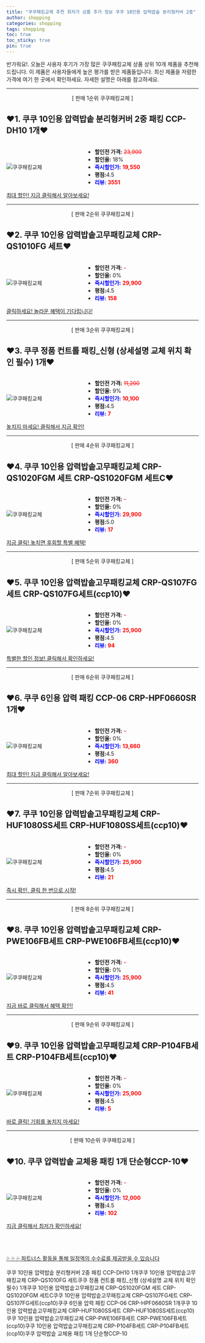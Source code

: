 ```yaml
---
title: "쿠쿠패킹교체 추천 최저가 상품 추가 정보 쿠쿠 10인용 압력밥솥 분리형커버 2중"
author: shopping
categories: shopping
tags: shopping
toc: true
toc_sticky: true
pin: true
---
```

반가워요!. 오늘은 사용자 후기가 가장 많은 쿠쿠패킹교체 상품 상위 10개 제품을 추천해드립니다. 이 제품은 사용자들에게 높은 평가를 받은 제품들입니다. 최신 제품을 저렴한 가격에 여기 한 곳에서 확인하세요. 자세한 설명은 아래를 참고하세요.

---
<p class="toplist" style="margin: 0 auto; display: block; width: fit-content;">[ 판매 1순위 쿠쿠패킹교체 ]</p>

<h2><strong>❤️1. 쿠쿠 10인용 압력밥솥 분리형커버 2중 패킹 CCP-DH10 1개❤️</strong></h2>

<div style="display: flex; align-items: center;">
    <div style="flex: 0.4;">
        <img src="https://thumbnail8.coupangcdn.com/thumbnails/remote/230x230ex/image/vendor_inventory/01f4/c35c3061c4bbeee748dab0c776a04d6f7dd4d9e1720c7de51349350be3fa.jpg" alt="쿠쿠패킹교체" style="max-width: 100%;">
    </div>
    <div style="flex: 0.6; margin-left: 10px;">
        <ul>
            <li><strong>할인전 가격:</strong> <del style="color: red;">23,900</del></li>
            <li><strong>할인율:</strong> 18%</li>
            <li><span style='color:blue'><strong>즉시할인가:</strong></span> <span style='color:red'><strong>19,550</strong></span></li>
            <li><strong>평점:</strong>4.5</li>
            <li><span style='color:blue'><strong>리뷰:</strong></span> <span style='color:red'><strong>3551</strong></span></li>
        </ul>
    </div>
</div>
<div class="center">
    <a href="https://William4Davisa.github.io?lptag=AF9450613&subid=githubio&pageKey=117464253&traceid=V0-153&itemId=351170930&vendorItemId=70418045317" class="myButton">
        최대 할인! 지금 클릭해서 알아보세요!
    </a>
</div>


---
<p class="toplist" style="margin: 0 auto; display: block; width: fit-content;">[ 판매 2순위 쿠쿠패킹교체 ]</p>

<h2><strong>❤️2. 쿠쿠 10인용 압력밥솥고무패킹교체 CRP-QS1010FG 세트❤️</strong></h2>

<div style="display: flex; align-items: center;">
    <div style="flex: 0.4;">
        <img src="https://thumbnail10.coupangcdn.com/thumbnails/remote/230x230ex/image/vendor_inventory/61a7/20138120b22ba434d954596c72dc71001f4cace7f9c7ace9a62c5d96a82d.png" alt="쿠쿠패킹교체" style="max-width: 100%;">
    </div>
    <div style="flex: 0.6; margin-left: 10px;">
        <ul>
            <li><strong>할인전 가격:</strong> <del style="color: red;">-</del></li>
            <li><strong>할인율:</strong> 0%</li>
            <li><span style='color:blue'><strong>즉시할인가:</strong></span> <span style='color:red'><strong>29,900</strong></span></li>
            <li><strong>평점:</strong>4.5</li>
            <li><span style='color:blue'><strong>리뷰:</strong></span> <span style='color:red'><strong>158</strong></span></li>
        </ul>
    </div>
</div>
<div class="center">
    <a href="https://William4Davisa.github.io?lptag=AF9450613&subid=githubio&pageKey=108627590&traceid=V0-153&itemId=328776523&vendorItemId=88180537008" class="myButton">
        클릭하세요! 놀라운 혜택이 기다립니다!
    </a>
</div>


---
<p class="toplist" style="margin: 0 auto; display: block; width: fit-content;">[ 판매 3순위 쿠쿠패킹교체 ]</p>

<h2><strong>❤️3. 쿠쿠 정품 컨트롤 패킹_신형 (상세설명 교체 위치 확인 필수) 1개❤️</strong></h2>

<div style="display: flex; align-items: center;">
    <div style="flex: 0.4;">
        <img src="https://thumbnail8.coupangcdn.com/thumbnails/remote/230x230ex/image/vendor_inventory/056c/2e3f24231bcb59f063e76f55eff25da14fe58048756ad2edb23205cbf2ab.jpg" alt="쿠쿠패킹교체" style="max-width: 100%;">
    </div>
    <div style="flex: 0.6; margin-left: 10px;">
        <ul>
            <li><strong>할인전 가격:</strong> <del style="color: red;">11,200</del></li>
            <li><strong>할인율:</strong> 9%</li>
            <li><span style='color:blue'><strong>즉시할인가:</strong></span> <span style='color:red'><strong>10,100</strong></span></li>
            <li><strong>평점:</strong>4.5</li>
            <li><span style='color:blue'><strong>리뷰:</strong></span> <span style='color:red'><strong>7</strong></span></li>
        </ul>
    </div>
</div>
<div class="center">
    <a href="https://William4Davisa.github.io?lptag=AF9450613&subid=githubio&pageKey=7847644632&traceid=V0-153&itemId=21381632137&vendorItemId=88438624465" class="myButton">
        놓치지 마세요! 클릭해서 지금 확인!
    </a>
</div>


---
<p class="toplist" style="margin: 0 auto; display: block; width: fit-content;">[ 판매 4순위 쿠쿠패킹교체 ]</p>

<h2><strong>❤️4. 쿠쿠 10인용 압력밥솥고무패킹교체 CRP-QS1020FGM 세트 CRP-QS1020FGM 세트C❤️</strong></h2>

<div style="display: flex; align-items: center;">
    <div style="flex: 0.4;">
        <img src="https://thumbnail10.coupangcdn.com/thumbnails/remote/230x230ex/image/vendor_inventory/61a7/20138120b22ba434d954596c72dc71001f4cace7f9c7ace9a62c5d96a82d.png" alt="쿠쿠패킹교체" style="max-width: 100%;">
    </div>
    <div style="flex: 0.6; margin-left: 10px;">
        <ul>
            <li><strong>할인전 가격:</strong> <del style="color: red;">-</del></li>
            <li><strong>할인율:</strong> 0%</li>
            <li><span style='color:blue'><strong>즉시할인가:</strong></span> <span style='color:red'><strong>29,900</strong></span></li>
            <li><strong>평점:</strong>5.0</li>
            <li><span style='color:blue'><strong>리뷰:</strong></span> <span style='color:red'><strong>17</strong></span></li>
        </ul>
    </div>
</div>
<div class="center">
    <a href="https://William4Davisa.github.io?lptag=AF9450613&subid=githubio&pageKey=6647376161&traceid=V0-153&itemId=15218872517&vendorItemId=88180553518" class="myButton">
        지금 클릭! 놓치면 후회할 특별 혜택!
    </a>
</div>


---
<p class="toplist" style="margin: 0 auto; display: block; width: fit-content;">[ 판매 5순위 쿠쿠패킹교체 ]</p>

<h2><strong>❤️5. 쿠쿠 10인용 압력밥솥고무패킹교체 CRP-QS107FG세트 CRP-QS107FG세트(ccp10)❤️</strong></h2>

<div style="display: flex; align-items: center;">
    <div style="flex: 0.4;">
        <img src="https://thumbnail8.coupangcdn.com/thumbnails/remote/230x230ex/image/vendor_inventory/28d0/43ae99c01447c9fcbd750fc1e216685c9a8047cdfa158431b938d8b34280.png" alt="쿠쿠패킹교체" style="max-width: 100%;">
    </div>
    <div style="flex: 0.6; margin-left: 10px;">
        <ul>
            <li><strong>할인전 가격:</strong> <del style="color: red;">-</del></li>
            <li><strong>할인율:</strong> 0%</li>
            <li><span style='color:blue'><strong>즉시할인가:</strong></span> <span style='color:red'><strong>25,900</strong></span></li>
            <li><strong>평점:</strong>4.5</li>
            <li><span style='color:blue'><strong>리뷰:</strong></span> <span style='color:red'><strong>94</strong></span></li>
        </ul>
    </div>
</div>
<div class="center">
    <a href="https://William4Davisa.github.io?lptag=AF9450613&subid=githubio&pageKey=6647358580&traceid=V0-153&itemId=15218762823&vendorItemId=88180579602" class="myButton">
        특별한 할인 정보! 클릭해서 확인하세요!
    </a>
</div>


---
<p class="toplist" style="margin: 0 auto; display: block; width: fit-content;">[ 판매 6순위 쿠쿠패킹교체 ]</p>

<h2><strong>❤️6. 쿠쿠 6인용 압력 패킹 CCP-06 CRP-HPF0660SR 1개❤️</strong></h2>

<div style="display: flex; align-items: center;">
    <div style="flex: 0.4;">
        <img src="https://thumbnail10.coupangcdn.com/thumbnails/remote/230x230ex/image/vendor_inventory/e4d6/6baadf2394776ce4c6755ffa4b67cc58a9b245bf17f90e66b56f0f471fbf.jpg" alt="쿠쿠패킹교체" style="max-width: 100%;">
    </div>
    <div style="flex: 0.6; margin-left: 10px;">
        <ul>
            <li><strong>할인전 가격:</strong> <del style="color: red;">-</del></li>
            <li><strong>할인율:</strong> 0%</li>
            <li><span style='color:blue'><strong>즉시할인가:</strong></span> <span style='color:red'><strong>13,660</strong></span></li>
            <li><strong>평점:</strong>4.5</li>
            <li><span style='color:blue'><strong>리뷰:</strong></span> <span style='color:red'><strong>360</strong></span></li>
        </ul>
    </div>
</div>
<div class="center">
    <a href="https://William4Davisa.github.io?lptag=AF9450613&subid=githubio&pageKey=1388438747&traceid=V0-153&itemId=2423973291&vendorItemId=70418044509" class="myButton">
        최대 할인! 지금 클릭해서 알아보세요!
    </a>
</div>


---
<p class="toplist" style="margin: 0 auto; display: block; width: fit-content;">[ 판매 7순위 쿠쿠패킹교체 ]</p>

<h2><strong>❤️7. 쿠쿠 10인용 압력밥솥고무패킹교체 CRP-HUF1080SS세트 CRP-HUF1080SS세트(ccp10)❤️</strong></h2>

<div style="display: flex; align-items: center;">
    <div style="flex: 0.4;">
        <img src="https://thumbnail8.coupangcdn.com/thumbnails/remote/230x230ex/image/vendor_inventory/28d0/43ae99c01447c9fcbd750fc1e216685c9a8047cdfa158431b938d8b34280.png" alt="쿠쿠패킹교체" style="max-width: 100%;">
    </div>
    <div style="flex: 0.6; margin-left: 10px;">
        <ul>
            <li><strong>할인전 가격:</strong> <del style="color: red;">-</del></li>
            <li><strong>할인율:</strong> 0%</li>
            <li><span style='color:blue'><strong>즉시할인가:</strong></span> <span style='color:red'><strong>25,900</strong></span></li>
            <li><strong>평점:</strong>4.5</li>
            <li><span style='color:blue'><strong>리뷰:</strong></span> <span style='color:red'><strong>21</strong></span></li>
        </ul>
    </div>
</div>
<div class="center">
    <a href="https://William4Davisa.github.io?lptag=AF9450613&subid=githubio&pageKey=6647357939&traceid=V0-153&itemId=15218759907&vendorItemId=88180571982" class="myButton">
        즉시 확인, 클릭 한 번으로 시작!
    </a>
</div>


---
<p class="toplist" style="margin: 0 auto; display: block; width: fit-content;">[ 판매 8순위 쿠쿠패킹교체 ]</p>

<h2><strong>❤️8. 쿠쿠 10인용 압력밥솥고무패킹교체 CRP-PWE106FB세트 CRP-PWE106FB세트(ccp10)❤️</strong></h2>

<div style="display: flex; align-items: center;">
    <div style="flex: 0.4;">
        <img src="https://thumbnail8.coupangcdn.com/thumbnails/remote/230x230ex/image/vendor_inventory/28d0/43ae99c01447c9fcbd750fc1e216685c9a8047cdfa158431b938d8b34280.png" alt="쿠쿠패킹교체" style="max-width: 100%;">
    </div>
    <div style="flex: 0.6; margin-left: 10px;">
        <ul>
            <li><strong>할인전 가격:</strong> <del style="color: red;">-</del></li>
            <li><strong>할인율:</strong> 0%</li>
            <li><span style='color:blue'><strong>즉시할인가:</strong></span> <span style='color:red'><strong>25,900</strong></span></li>
            <li><strong>평점:</strong>4.5</li>
            <li><span style='color:blue'><strong>리뷰:</strong></span> <span style='color:red'><strong>41</strong></span></li>
        </ul>
    </div>
</div>
<div class="center">
    <a href="https://William4Davisa.github.io?lptag=AF9450613&subid=githubio&pageKey=6647358262&traceid=V0-153&itemId=15218761337&vendorItemId=88180575798" class="myButton">
        지금 바로 클릭해서 혜택 확인!
    </a>
</div>


---
<p class="toplist" style="margin: 0 auto; display: block; width: fit-content;">[ 판매 9순위 쿠쿠패킹교체 ]</p>

<h2><strong>❤️9. 쿠쿠 10인용 압력밥솥고무패킹교체 CRP-P104FB세트 CRP-P104FB세트(ccp10)❤️</strong></h2>

<div style="display: flex; align-items: center;">
    <div style="flex: 0.4;">
        <img src="https://thumbnail8.coupangcdn.com/thumbnails/remote/230x230ex/image/vendor_inventory/28d0/43ae99c01447c9fcbd750fc1e216685c9a8047cdfa158431b938d8b34280.png" alt="쿠쿠패킹교체" style="max-width: 100%;">
    </div>
    <div style="flex: 0.6; margin-left: 10px;">
        <ul>
            <li><strong>할인전 가격:</strong> <del style="color: red;">-</del></li>
            <li><strong>할인율:</strong> 0%</li>
            <li><span style='color:blue'><strong>즉시할인가:</strong></span> <span style='color:red'><strong>25,900</strong></span></li>
            <li><strong>평점:</strong>4.5</li>
            <li><span style='color:blue'><strong>리뷰:</strong></span> <span style='color:red'><strong>5</strong></span></li>
        </ul>
    </div>
</div>
<div class="center">
    <a href="https://William4Davisa.github.io?lptag=AF9450613&subid=githubio&pageKey=6647358871&traceid=V0-153&itemId=15218764462&vendorItemId=88180584846" class="myButton">
        바로 클릭! 기회를 놓치지 마세요!
    </a>
</div>


---
<p class="toplist" style="margin: 0 auto; display: block; width: fit-content;">[ 판매 10순위 쿠쿠패킹교체 ]</p>

<h2><strong>❤️10. 쿠쿠 압력밥솥 교체용 패킹 1개 단순형CCP-10❤️</strong></h2>

<div style="display: flex; align-items: center;">
    <div style="flex: 0.4;">
        <img src="https://thumbnail10.coupangcdn.com/thumbnails/remote/230x230ex/image/vendor_inventory/images/2016/10/20/17/3/91bf6365-b80d-427d-b751-ac72bf0dff4c.jpg" alt="쿠쿠패킹교체" style="max-width: 100%;">
    </div>
    <div style="flex: 0.6; margin-left: 10px;">
        <ul>
            <li><strong>할인전 가격:</strong> <del style="color: red;">-</del></li>
            <li><strong>할인율:</strong> 0%</li>
            <li><span style='color:blue'><strong>즉시할인가:</strong></span> <span style='color:red'><strong>12,000</strong></span></li>
            <li><strong>평점:</strong>4.5</li>
            <li><span style='color:blue'><strong>리뷰:</strong></span> <span style='color:red'><strong>102</strong></span></li>
        </ul>
    </div>
</div>
<div class="center">
    <a href="https://William4Davisa.github.io?lptag=AF9450613&subid=githubio&pageKey=10578645&traceid=V0-153&itemId=45921694&vendorItemId=3059412920" class="myButton">
        지금 클릭해서 최저가 확인하세요!
    </a>
</div>

<br><br><br>[💦 💦 💦 파트너스 활동을 통해 일정액의 수수료를 제공받을 수 있습니다](https://link.coupang.com/a/bcpT2c)<br><br>쿠쿠 10인용 압력밥솥 분리형커버 2중 패킹 CCP-DH10 1개쿠쿠 10인용 압력밥솥고무패킹교체 CRP-QS1010FG 세트쿠쿠 정품 컨트롤 패킹_신형 (상세설명 교체 위치 확인 필수) 1개쿠쿠 10인용 압력밥솥고무패킹교체 CRP-QS1020FGM 세트 CRP-QS1020FGM 세트C쿠쿠 10인용 압력밥솥고무패킹교체 CRP-QS107FG세트 CRP-QS107FG세트(ccp10)쿠쿠 6인용 압력 패킹 CCP-06 CRP-HPF0660SR 1개쿠쿠 10인용 압력밥솥고무패킹교체 CRP-HUF1080SS세트 CRP-HUF1080SS세트(ccp10)쿠쿠 10인용 압력밥솥고무패킹교체 CRP-PWE106FB세트 CRP-PWE106FB세트(ccp10)쿠쿠 10인용 압력밥솥고무패킹교체 CRP-P104FB세트 CRP-P104FB세트(ccp10)쿠쿠 압력밥솥 교체용 패킹 1개 단순형CCP-10